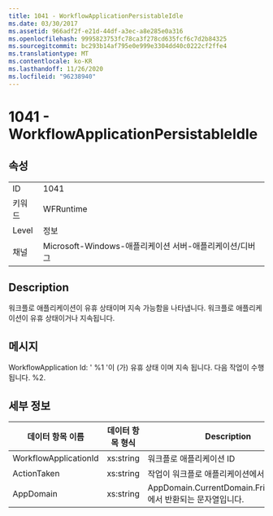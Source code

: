 ```yaml
---
title: 1041 - WorkflowApplicationPersistableIdle
ms.date: 03/30/2017
ms.assetid: 966adf2f-e21d-44df-a3ec-a8e285e0a316
ms.openlocfilehash: 9995823753fc78ca3f278cd635fcf6c7d2b84325
ms.sourcegitcommit: bc293b14af795e0e999e3304dd40c0222cf2ffe4
ms.translationtype: MT
ms.contentlocale: ko-KR
ms.lasthandoff: 11/26/2020
ms.locfileid: "96238940"
---
```

# <a name="1041---workflowapplicationpersistableidle"></a>1041 - WorkflowApplicationPersistableIdle

## <a name="properties"></a>속성  
  
|||  
|-|-|  
|ID|1041|  
|키워드|WFRuntime|  
|Level|정보|  
|채널|Microsoft-Windows-애플리케이션 서버-애플리케이션/디버그|  
  
## <a name="description"></a>Description  

 워크플로 애플리케이션이 유휴 상태이며 지속 가능함을 나타냅니다. 워크플로 애플리케이션이 유휴 상태이거나 지속됩니다.  
  
## <a name="message"></a>메시지  

 WorkflowApplication Id: ' %1 '이 (가) 유휴 상태 이며 지속 됩니다.  다음 작업이 수행 됩니다. %2.  
  
## <a name="details"></a>세부 정보  
  
|데이터 항목 이름|데이터 항목 형식|Description|  
|--------------------|--------------------|-----------------|  
|WorkflowApplicationId|xs:string|워크플로 애플리케이션 ID|  
|ActionTaken|xs:string|작업이 워크플로 애플리케이션에서 수행됩니다.|  
|AppDomain|xs:string|AppDomain.CurrentDomain.FriendlyName에서 반환되는 문자열입니다.|
